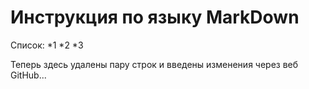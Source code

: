 # Инструкция по языку MarkDown

Список:
*1
*2
*3

Теперь здесь удалены пару строк и введены изменения через веб GitHub...
